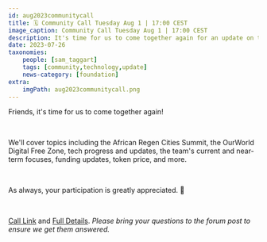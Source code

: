 ```yaml
---
id: aug2023communitycall
title: 🗓 Community Call Tuesday Aug 1 | 17:00 CEST
image_caption: Community Call Tuesday Aug 1 | 17:00 CEST
description: It's time for us to come together again for an update on the latest with ThreeFold.
date: 2023-07-26
taxonomies:
    people: [sam_taggart]
    tags: [community,technology,update]
    news-category: [foundation]
extra:
    imgPath: aug2023communitycall.png
---
```


Friends, it's time for us to come together again!

<br/>

We'll cover topics including the African Regen Cities Summit, the OurWorld Digital Free Zone, tech progress and updates, the team's current and near-term focuses, funding updates, token price, and more.

<br/>

As always, your participation is greatly appreciated. 🙏

<br/>

[Call Link](https://bit.ly/tfcommunitycall) and [Full Details](https://forum.threefold.io/t/announcing-the-next-community-call-tuesday-august-1-2023/4027). *Please bring your questions to the forum post to ensure we get them answered.*